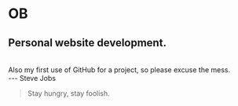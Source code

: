 OB
========

Personal website development.
-----
<br>
Also my first use of GitHub for a project, so please excuse the mess.
<br>
---
Steve Jobs

> Stay hungry, stay foolish.
